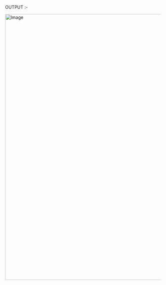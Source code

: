 OUTPUT :-


<img width="1867" height="858" alt="Image" src="https://github.com/user-attachments/assets/802f82b9-73ec-4545-b31e-50950c341f73" />
